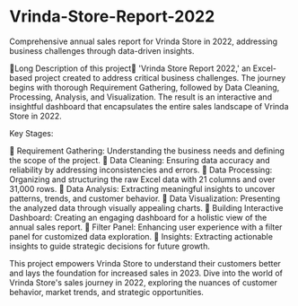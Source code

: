 # Vrinda-Store-Report-2022
Comprehensive annual sales report for Vrinda Store in 2022, addressing business challenges through data-driven insights.

📌Long Description of this project📌
'Vrinda Store Report 2022,' an Excel-based project created to address critical business challenges.
The journey begins with thorough Requirement Gathering, followed by Data Cleaning, Processing, Analysis, and Visualization.
The result is an interactive and insightful dashboard that encapsulates the entire sales landscape of Vrinda Store in 2022.

Key Stages:

🎯 Requirement Gathering: Understanding the business needs and defining the scope of the project.
🎯 Data Cleaning: Ensuring data accuracy and reliability by addressing inconsistencies and errors.
🎯 Data Processing: Organizing and structuring the raw Excel data with 21 columns and over 31,000 rows.
🎯 Data Analysis: Extracting meaningful insights to uncover patterns, trends, and customer behavior.
🎯 Data Visualization: Presenting the analyzed data through visually appealing charts.
🎯 Building Interactive Dashboard: Creating an engaging dashboard for a holistic view of the annual sales report.
🎯 Filter Panel: Enhancing user experience with a filter panel for customized data exploration.
🎯 Insights: Extracting actionable insights to guide strategic decisions for future growth.

This project empowers Vrinda Store to understand their customers better and lays the foundation for increased sales in 2023.
Dive into the world of Vrinda Store's sales journey in 2022, exploring the nuances of customer behavior, market trends, and strategic opportunities.
